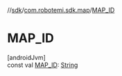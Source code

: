 //[sdk](../../index.md)/[com.robotemi.sdk.map](index.md)/[MAP_ID](-m-a-p_-i-d.md)

# MAP_ID

[androidJvm]\
const val [MAP_ID](-m-a-p_-i-d.md): [String](https://kotlinlang.org/api/latest/jvm/stdlib/kotlin/-string/index.html)
